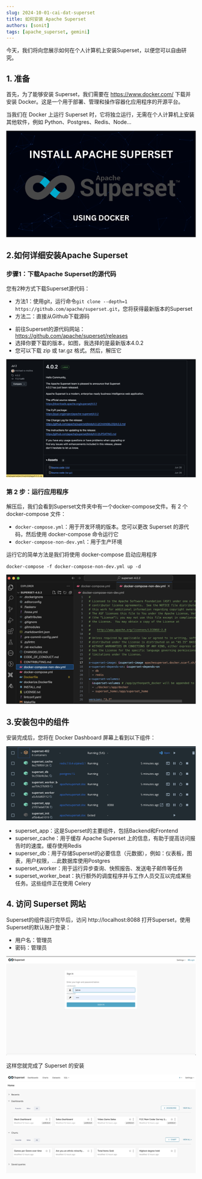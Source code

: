 ```yaml
---
slug: 2024-10-01-cai-dat-superset
title: 如何安装 Apache Superset
authors: [sonit]
tags: [apache_superset, gemini]
---
```


今天，我们将向您展示如何在个人计算机上安装Superset，以便您可以自由研究。

<!-- truncate -->

## 1. 准备

首先，为了能够安装 Superset，我们需要在 https://www.docker.com/ 下载并安装 Docker。这是一个用于部署、管理和操作容器化应用程序的开源平台。

当我们在 Docker 上运行 Superset 时，它将独立运行，无需在个人计算机上安装其他软件，例如 Python、Postgres、Redis、Node...

![如何在 Docker 上安装 Apache Superset](./img/Install-Apache-Superset.png)

## 2.如何详细安装Apache Superset

### 步骤1：下载Apache Superset的源代码

您有2种方式下载Superset源代码：
- 方法1：使用git，运行命令`git clone --depth=1 https://github.com/apache/superset.git`，您将获得最新版本的Superset
- 方法二：直接从Github下载源码
 * 前往Superset的源代码网站：https://github.com/apache/superset/releases
 * 选择你要下载的版本，如图，我选择的是最新版本4.0.2
 * 您可以下载 zip 或 tar.gz 格式。然后，解压它

![下载 Apache Superset](./img/superset-version.png)

### 第 2 步：运行应用程序

解压后，我们会看到Superset文件夹中有一个docker-compose文件。有 2 个 docker-compose 文件：
- `docker-compose.yml`：用于开发环境的版本。您可以更改 Superset 的源代码，然后使用 docker-compose 命令运行它
- `docker-compose-non-dev.yml`：用于生产环境

运行它的简单方法是我们将使用 docker-compose 启动应用程序

```shell
docker-compose -f docker-compose-non-dev.yml up -d
```

![Download Apache Superset 4.0.2](./img/superset_4.0.2.png)

## 3.安装包中的组件

安装完成后，您将在 Docker Dashboard 屏幕上看到以下组件：

![Apache Superset 中的组件](./img/thanh_phan_superset.png)

- superset_app：这是Superset的主要组件，包括Backend和Frontend
- superser_cache：用于缓存 Apache Superset 上的信息，有助于提高访问报告时的速度。缓存使用Redis
- superser_db：用于存储Superset的必要信息（元数据），例如：仪表板，图表，用户权限，...此数据库使用Postgres
- superset_worker：用于运行异步查询、快照报告、发送电子邮件等任务
- superset_worker_beat：执行额外的调度程序并与工作人员交互以完成某些任务。这些组件正在使用 Celery

## 4. 访问 Superset 网站

Superset的组件运行完毕后，访问 http://localhost:8088 打开Superset，使用Superset的默认账户登录：
- 用户名：管理员
- 密码：管理员

![超级登录](./img/superset_login.png)

这样您就完成了 Superset 的安装

![访问Superset页面](./img/superset_first_page.png)